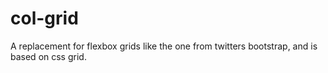 # col-grid
A replacement for flexbox grids like the one from twitters bootstrap, and is based on css grid.
